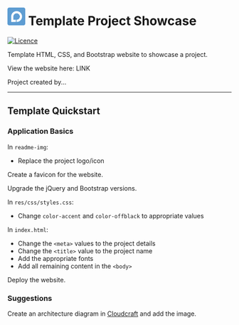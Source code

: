 # <img src="./readme-img/icon.png" width="40"> Template Project Showcase

[![Licence](
    https://img.shields.io/github/license/pennapps2019/pennapps2019.github.io)](
        https://github.com/pennapps2019/pennapps2019.github.io
)

Template HTML, CSS, and Bootstrap website to showcase a project.

View the website here: LINK

Project created by...

___

## Template Quickstart

### Application Basics

In `readme-img`:
* Replace the project logo/icon

Create a favicon for the website.

Upgrade the jQuery and Bootstrap versions.

In `res/css/styles.css`:
* Change `color-accent` and `color-offblack` to appropriate values

In `index.html`:
* Change the `<meta>` values to the project details
* Change the `<title>` value to the project name
* Add the appropriate fonts
* Add all remaining content in the `<body>`

Deploy the website.

### Suggestions

Create an architecture diagram in [Cloudcraft](https://cloudcraft.co/) and add the image.